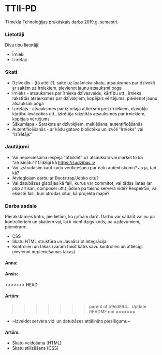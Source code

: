 # TTII-PD
Tīmekļa Tehnoloģijas praktiskais darbs 2019.g. semestrī.

### Lietotāji
Divu tipu lietotāji:
 - Īrnieki
 - Izīrētāji

### Skati
 - Dzīvoklis - (tā attēli?), saite uz īpašnieka skatu, atsauksmes par dzīvokli ar saitēm uz īrniekiem, pievienot jaunu atsauksmi poga
 - Īrnieks - atsauksmes par īrnieka dzīvesveidu, kārtību utt., īrnieka rakstītās atsauksmes par dzīvokļiem, kopējais vērtējums, pievienot jaunu atsauksmi poga
 - Izīrētājs - atsauksmes par izīrētāja attieksmi pret īrniekiem, dzīvokļu kārtību ievācoties utt., izīrētāja rakstītās atsauksmes par īrniekiem, kopējais vērtējums
 - Sākumlapa - Saraksts ar dzīvokļiem, meklēšana, autentificēšanās
 - Autentificēšanās - ar kādu gatavo bibliotēku un izvēli "Īrnieks" vai "Izīrētājs"

### Jautājumi
 - Vai nepieciešama iespēja "atbildēt" uz atsauksmi vai marķēt to kā "atrisinātu"? Līdzīgi kā https://sudzibas.lv
 - Vai izstrādāsim kaut kādu verificēšanu par datu autentiskumu? Ja jā, tad kā?
 - Atvieglojam darbu ar Bootstrap/Jebko citu?
 - Vai datubāzes glabājas kā faili, kurus var commitot, vai tādas lietas (ar php artisan, composer utt.) jādara pa taisno servera vidē? Respektīvi, vai eksistē faili, kuri atrodas citur, kā projekta mapē?

### Darba sadale
Pierakstamies katrs, pie lietām, ko gribam darīt.
Darbu var sadalīt vai nu pa kontrolieriem un skatiem vai, lai ir vienlīdzīgs kods, pa uzdevumiem, piemēram:
 - CSS
 - Skatu HTML struktūra un JavaScript integrācija
 - Kontrolieri un takas (varam taisīt katrs savu kontrolieri un attiecīgi pievienot nepieciešamās takas)
#### Anna:
#### Ansis:
<<<<<<< HEAD
#### Artūrs:
>>>>>>> parent of b9dd894... Update README.md
=======
- ~Izveidot servera vidi un datubāzes attālināto pieslēgumu~
#### Artūrs:
- Skatu veidošana (HTML)
- Skatu stilizēšana (CSS)
